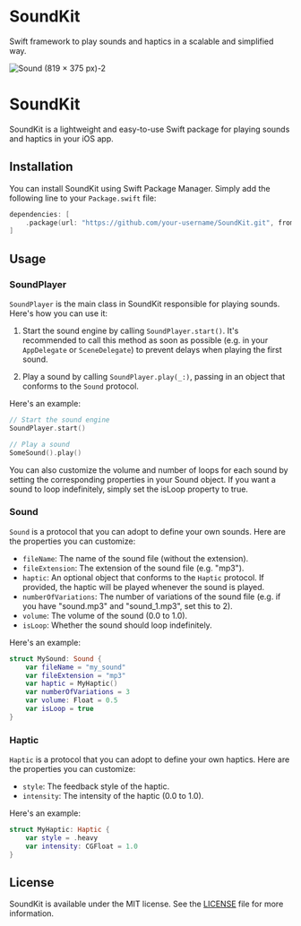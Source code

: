 # SoundKit
Swift framework to play sounds and haptics in a scalable and simplified way.

![Sound (819 × 375 px)-2](https://user-images.githubusercontent.com/59176579/220217148-083fa043-650b-4c2a-bd1f-99e66ddfc636.png)

# SoundKit

SoundKit is a lightweight and easy-to-use Swift package for playing sounds and haptics in your iOS app.

## Installation

You can install SoundKit using Swift Package Manager. Simply add the following line to your `Package.swift` file:

```swift
dependencies: [
    .package(url: "https://github.com/your-username/SoundKit.git", from: "1.0.0")
]
```

## Usage

### SoundPlayer

`SoundPlayer` is the main class in SoundKit responsible for playing sounds. Here's how you can use it:

1. Start the sound engine by calling `SoundPlayer.start()`. It's recommended to call this method as soon as possible (e.g. in your `AppDelegate` or `SceneDelegate`) to prevent delays when playing the first sound.

2. Play a sound by calling `SoundPlayer.play(_:)`, passing in an object that conforms to the `Sound` protocol.

Here's an example:

```swift
// Start the sound engine
SoundPlayer.start()

// Play a sound
SomeSound().play()
```

You can also customize the volume and number of loops for each sound by setting the corresponding properties in your Sound object. If you want a sound to loop indefinitely, simply set the isLoop property to true.

### Sound

`Sound` is a protocol that you can adopt to define your own sounds. Here are the properties you can customize:

- `fileName`: The name of the sound file (without the extension).
- `fileExtension`: The extension of the sound file (e.g. "mp3").
- `haptic`: An optional object that conforms to the `Haptic` protocol. If provided, the haptic will be played whenever the sound is played.
- `numberOfVariations`: The number of variations of the sound file (e.g. if you have "sound.mp3" and "sound_1.mp3", set this to 2).
- `volume`: The volume of the sound (0.0 to 1.0).
- `isLoop`: Whether the sound should loop indefinitely.

Here's an example:

```swift
struct MySound: Sound {
    var fileName = "my_sound"
    var fileExtension = "mp3"
    var haptic = MyHaptic()
    var numberOfVariations = 3
    var volume: Float = 0.5
    var isLoop = true
}
```

### Haptic

`Haptic` is a protocol that you can adopt to define your own haptics. Here are the properties you can customize:

- `style`: The feedback style of the haptic.
- `intensity`: The intensity of the haptic (0.0 to 1.0).

Here's an example:

```swift
struct MyHaptic: Haptic {
    var style = .heavy
    var intensity: CGFloat = 1.0
}
```

## License

SoundKit is available under the MIT license. See the [LICENSE](LICENSE) file for more information.

